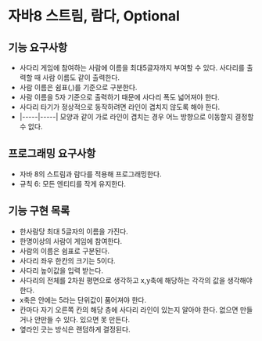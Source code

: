 # 자바8 스트림, 람다, Optional

## 기능 요구사항
* 사다리 게임에 참여하는 사람에 이름을 최대5글자까지 부여할 수 있다. 사다리를 출력할 때 사람 이름도 같이 출력한다.
* 사람 이름은 쉼표(,)를 기준으로 구분한다.
* 사람 이름을 5자 기준으로 출력하기 때문에 사다리 폭도 넓어져야 한다.
* 사다리 타기가 정상적으로 동작하려면 라인이 겹치지 않도록 해야 한다.
* |-----|-----| 모양과 같이 가로 라인이 겹치는 경우 어느 방향으로 이동할지 결정할 수 없다.

## 프로그래밍 요구사항
* 자바 8의 스트림과 람다를 적용해 프로그래밍한다.
* 규칙 6: 모든 엔티티를 작게 유지한다.

## 기능 구현 목록
* 한사람당 최대 5글자의 이름을 가진다.
* 한명이상의 사람이 게임에 참여한다.
* 사람의 이름은 쉼표로 구분된다.
* 사다리 좌우 한칸의 크기는 5이다.
* 사다리 높이값을 입력 받는다.
* 사다리의 전체를 2차원 평면으로 생각하고 x,y축에 해당하는 각각의 값을 생각해야한다.
* x축은 안에는 5라는 단위값이 품어져야 한다.
* 칸마다 자기 오른쪽 칸의 해당 층에 사다리 라인이 있는지 알아야 한다. 없으면 만들거나 안만들 수 있다. 있으면 못 만든다.
* 옆라인 긋는 방식은 랜덤하게 결정된다.
 

